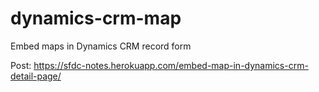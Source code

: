 # dynamics-crm-map
Embed maps in Dynamics CRM record form

Post: https://sfdc-notes.herokuapp.com/embed-map-in-dynamics-crm-detail-page/

